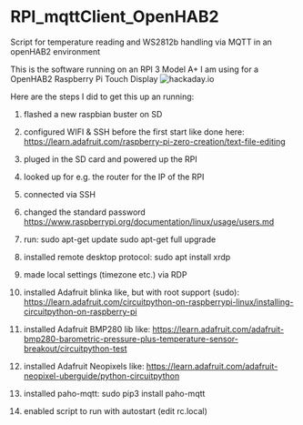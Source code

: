 # RPI_mqttClient_OpenHAB2
Script for temperature reading and WS2812b handling via MQTT in an openHAB2 environment

This is the software running on an RPI 3 Model A+ I am using for a OpenHAB2 Raspberry Pi Touch Display
![hackaday.io](https://cdn.hackaday.io/images/9138331574329417291.JPG)

Here are the steps I did to get this up an running:
1. flashed a new raspbian buster on SD
2. configured WIFI & SSH before the first start like done here: https://learn.adafruit.com/raspberry-pi-zero-creation/text-file-editing
3. pluged in the SD card and powered up the RPI
4. looked up for e.g. the router for the IP of the RPI
5. connected via SSH
6. changed the standard password https://www.raspberrypi.org/documentation/linux/usage/users.md
7. run:
  sudo apt-get update
  sudo apt-get full upgrade
8. installed remote desktop protocol:
  sudo apt install xrdp
9. made local settings (timezone etc.) via RDP
10. installed Adafruit blinka like, but with root support (sudo): https://learn.adafruit.com/circuitpython-on-raspberrypi-linux/installing-circuitpython-on-raspberry-pi
11. installed Adafruit BMP280 lib like: https://learn.adafruit.com/adafruit-bmp280-barometric-pressure-plus-temperature-sensor-breakout/circuitpython-test
12. installed Adafruit Neopixels like: https://learn.adafruit.com/adafruit-neopixel-uberguide/python-circuitpython
13. installed paho-mqtt:
  sudo pip3 install paho-mqtt

14. enabled script to run with autostart (edit rc.local)

